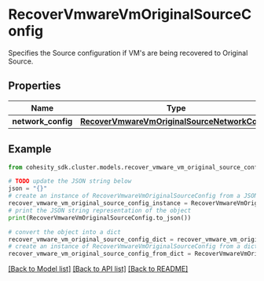 # RecoverVmwareVmOriginalSourceConfig

Specifies the Source configuration if VM's are being recovered to Original Source.

## Properties

Name | Type | Description | Notes
------------ | ------------- | ------------- | -------------
**network_config** | [**RecoverVmwareVmOriginalSourceNetworkConfig**](RecoverVmwareVmOriginalSourceNetworkConfig.md) |  | [optional] 

## Example

```python
from cohesity_sdk.cluster.models.recover_vmware_vm_original_source_config import RecoverVmwareVmOriginalSourceConfig

# TODO update the JSON string below
json = "{}"
# create an instance of RecoverVmwareVmOriginalSourceConfig from a JSON string
recover_vmware_vm_original_source_config_instance = RecoverVmwareVmOriginalSourceConfig.from_json(json)
# print the JSON string representation of the object
print(RecoverVmwareVmOriginalSourceConfig.to_json())

# convert the object into a dict
recover_vmware_vm_original_source_config_dict = recover_vmware_vm_original_source_config_instance.to_dict()
# create an instance of RecoverVmwareVmOriginalSourceConfig from a dict
recover_vmware_vm_original_source_config_from_dict = RecoverVmwareVmOriginalSourceConfig.from_dict(recover_vmware_vm_original_source_config_dict)
```
[[Back to Model list]](../README.md#documentation-for-models) [[Back to API list]](../README.md#documentation-for-api-endpoints) [[Back to README]](../README.md)


